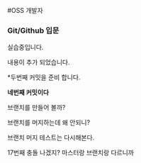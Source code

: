 #OSS 개발자
### Git/Github 입문
실습중입니다.

내용이 추가 되었습니다.

*두번째 커밋을 준비 합니다.

**네번째 커밋이다**

브랜치를 만들어 볼까?

브랜치를 머지하는데 왜 안되니?

브랜치 머지 테스트는 다시해본다.

17번째 충돌 나겠지? 마스터랑 브랜치랑 다르니까
